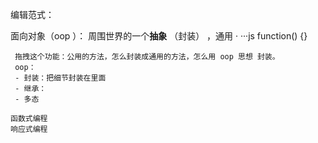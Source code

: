 编辑范式：

面向对象（oop ）： 周围世界的一个**抽象** （封装） ，通用
·
···js
function() {}
```
 拖拽这个功能：公用的方法，怎么封装成通用的方法，怎么用 oop 思想 封装。
 oop：
 - 封装：把细节封装在里面
 - 继承：
 - 多态

函数式编程
响应式编程